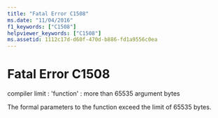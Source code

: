 ```yaml
---
title: "Fatal Error C1508"
ms.date: "11/04/2016"
f1_keywords: ["C1508"]
helpviewer_keywords: ["C1508"]
ms.assetid: 1112c17d-d60f-470d-b886-fd1a9556c0ea
---
```

# Fatal Error C1508

compiler limit : 'function' : more than 65535 argument bytes

The formal parameters to the function exceed the limit of 65535 bytes.